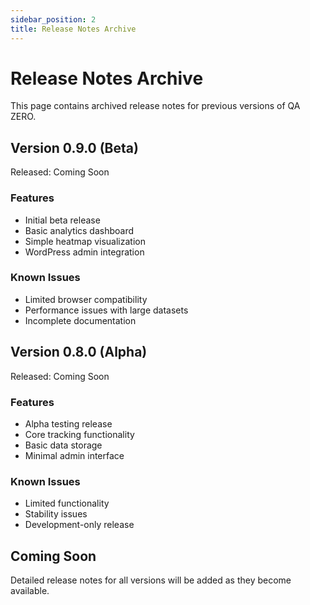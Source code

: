 ```yaml
---
sidebar_position: 2
title: Release Notes Archive
---
```


# Release Notes Archive

This page contains archived release notes for previous versions of QA ZERO.

## Version 0.9.0 (Beta)

Released: Coming Soon

### Features

- Initial beta release
- Basic analytics dashboard
- Simple heatmap visualization
- WordPress admin integration

### Known Issues

- Limited browser compatibility
- Performance issues with large datasets
- Incomplete documentation

## Version 0.8.0 (Alpha)

Released: Coming Soon

### Features

- Alpha testing release
- Core tracking functionality
- Basic data storage
- Minimal admin interface

### Known Issues

- Limited functionality
- Stability issues
- Development-only release

## Coming Soon

Detailed release notes for all versions will be added as they become available.
